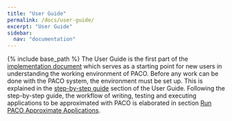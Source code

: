 ```yaml
---
title: "User Guide"
permalink: /docs/user-guide/
excerpt: "User Guide"
sidebar:
  nav: "documentation"
---
```


{% include base_path %}
The User Guide is the first part of the
[implementation document]({{site.url}}/docs/impl-doc.pdf) which serves
as a starting point for new users in understanding the working environment of
PACO.
Before any work can be done with the PACO system, the environment must be set
up. This is explained in the
[step-by-step guide]({{site.url}}/docs/impl-doc.pdf#nameddest=sec:step-by-step-guide)
section of the User Guide.
Following the step-by-step guide, the workflow of writing, testing and executing
applications to be approximated with PACO is elaborated in section
[Run PACO Approximate Applications]({{site.url}}/docs/impl-doc.pdf#nameddest=sec:run-paco).
